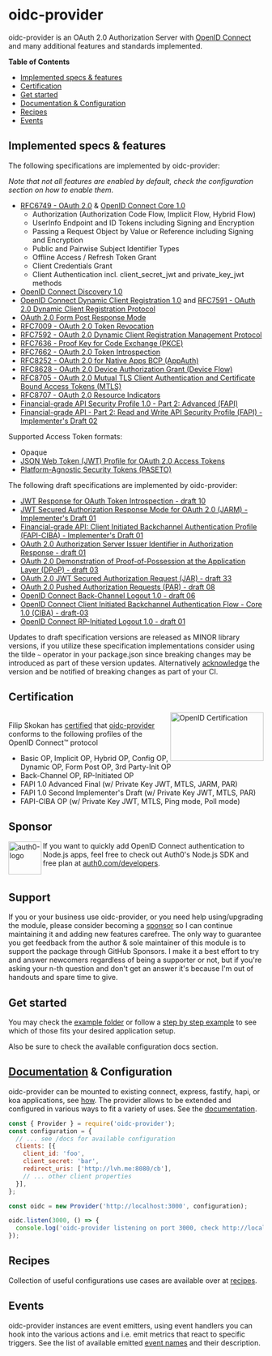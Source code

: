 # oidc-provider

oidc-provider is an OAuth 2.0 Authorization Server with [OpenID Connect][openid-connect] and many
additional features and standards implemented.

**Table of Contents**

- [Implemented specs & features](#implemented-specs--features)
- [Certification](#certification)
- [Get started](#get-started)
- [Documentation & Configuration](#documentation--configuration)
- [Recipes](#recipes)
- [Events](#events)

## Implemented specs & features

The following specifications are implemented by oidc-provider:

_Note that not all features are enabled by default, check the configuration section on how to enable them._

- [RFC6749 - OAuth 2.0][oauth2] & [OpenID Connect Core 1.0][core]
  - Authorization (Authorization Code Flow, Implicit Flow, Hybrid Flow)
  - UserInfo Endpoint and ID Tokens including Signing and Encryption
  - Passing a Request Object by Value or Reference including Signing and Encryption
  - Public and Pairwise Subject Identifier Types
  - Offline Access / Refresh Token Grant
  - Client Credentials Grant
  - Client Authentication incl. client_secret_jwt and private_key_jwt methods
- [OpenID Connect Discovery 1.0][discovery]
- [OpenID Connect Dynamic Client Registration 1.0][registration] and [RFC7591 - OAuth 2.0 Dynamic Client Registration Protocol][oauth2-registration]
- [OAuth 2.0 Form Post Response Mode][form-post]
- [RFC7009 - OAuth 2.0 Token Revocation][revocation]
- [RFC7592 - OAuth 2.0 Dynamic Client Registration Management Protocol][registration-management]
- [RFC7636 - Proof Key for Code Exchange (PKCE)][pkce]
- [RFC7662 - OAuth 2.0 Token Introspection][introspection]
- [RFC8252 - OAuth 2.0 for Native Apps BCP (AppAuth)][oauth-native-apps]
- [RFC8628 - OAuth 2.0 Device Authorization Grant (Device Flow)][device-flow]
- [RFC8705 - OAuth 2.0 Mutual TLS Client Authentication and Certificate Bound Access Tokens (MTLS)][mtls]
- [RFC8707 - OAuth 2.0 Resource Indicators][resource-indicators]
- [Financial-grade API Security Profile 1.0 - Part 2: Advanced (FAPI)][fapi]
- [Financial-grade API - Part 2: Read and Write API Security Profile (FAPI) - Implementer's Draft 02][fapi-id2]

Supported Access Token formats:

- Opaque
- [JSON Web Token (JWT) Profile for OAuth 2.0 Access Tokens][jwt-at]
- [Platform-Agnostic Security Tokens (PASETO)][paseto-at]

The following draft specifications are implemented by oidc-provider:

- [JWT Response for OAuth Token Introspection - draft 10][jwt-introspection]
- [JWT Secured Authorization Response Mode for OAuth 2.0 (JARM) - Implementer's Draft 01][jarm]
- [Financial-grade API: Client Initiated Backchannel Authentication Profile (FAPI-CIBA) - Implementer's Draft 01][fapi-ciba]
- [OAuth 2.0 Authorization Server Issuer Identifier in Authorization Response - draft 01][iss-auth-resp]
- [OAuth 2.0 Demonstration of Proof-of-Possession at the Application Layer (DPoP) - draft 03][dpop]
- [OAuth 2.0 JWT Secured Authorization Request (JAR) - draft 33][jar]
- [OAuth 2.0 Pushed Authorization Requests (PAR) - draft 08][par]
- [OpenID Connect Back-Channel Logout 1.0 - draft 06][backchannel-logout]
- [OpenID Connect Client Initiated Backchannel Authentication Flow - Core 1.0 (CIBA) - draft-03][ciba]
- [OpenID Connect RP-Initiated Logout 1.0 - draft 01][rpinitiated-logout]

Updates to draft specification versions are released as MINOR library versions,
if you utilize these specification implementations consider using the tilde `~` operator in your
package.json since breaking changes may be introduced as part of these version updates. Alternatively
[acknowledge](/docs/README.md#features) the version and be notified of breaking changes as part of
your CI.

## Certification
[<img width="184" height="96" align="right" src="https://cdn.jsdelivr.net/gh/panva/node-oidc-provider@acd3ebf2f5ebbb5605463cb681a1fb2ab9742ace/OpenID_Certified.png" alt="OpenID Certification">][openid-certified-link]  
Filip Skokan has [certified][openid-certified-link] that [oidc-provider][npm-url]
conforms to the following profiles of the OpenID Connect™ protocol

- Basic OP, Implicit OP, Hybrid OP, Config OP, Dynamic OP, Form Post OP, 3rd Party-Init OP
- Back-Channel OP, RP-Initiated OP
- FAPI 1.0 Advanced Final (w/ Private Key JWT, MTLS, JARM, PAR)
- FAPI 1.0 Second Implementer's Draft (w/ Private Key JWT, MTLS, PAR)
- FAPI-CIBA OP (w/ Private Key JWT, MTLS, Ping mode, Poll mode)

## Sponsor

[<img width="65" height="65" align="left" src="https://avatars.githubusercontent.com/u/2824157?s=75&v=4" alt="auth0-logo">][sponsor-auth0] If you want to quickly add OpenID Connect authentication to Node.js apps, feel free to check out Auth0's Node.js SDK and free plan at [auth0.com/developers][sponsor-auth0].<br><br>

## Support

If you or your business use oidc-provider, or you need help using/upgrading the module, please consider becoming a [sponsor][support-sponsor] so I can continue maintaining it and adding new features carefree. The only way to guarantee you get feedback from the author & sole maintainer of this module is to support the package through GitHub Sponsors. I make it a best effort to try and answer newcomers regardless of being a supporter or not, but if you're asking your n-th question and don't get an answer it's because I'm out of handouts and spare time to give.

## Get started
You may check the [example folder](/example) or follow a [step by step example][example-repo] to see
which of those fits your desired application setup.

Also be sure to check the available configuration docs section.

## [Documentation](/docs/README.md) & Configuration

oidc-provider can be mounted to existing connect, express, fastify, hapi, or koa applications, see
[how](/docs/README.md#mounting-oidc-provider). The provider allows to be extended and configured in
various ways to fit a variety of uses. See the [documentation](/docs/README.md).

```js
const { Provider } = require('oidc-provider');
const configuration = {
  // ... see /docs for available configuration
  clients: [{
    client_id: 'foo',
    client_secret: 'bar',
    redirect_uris: ['http://lvh.me:8080/cb'],
    // ... other client properties
  }],
};

const oidc = new Provider('http://localhost:3000', configuration);

oidc.listen(3000, () => {
  console.log('oidc-provider listening on port 3000, check http://localhost:3000/.well-known/openid-configuration');
});
```


## Recipes
Collection of useful configurations use cases are available over at [recipes](/recipes).


## Events
oidc-provider instances are event emitters, using event handlers you can hook into the various
actions and i.e. emit metrics that react to specific triggers. See the list of available emitted [event names](/docs/events.md) and their description.


[npm-url]: https://www.npmjs.com/package/oidc-provider
[openid-certified-link]: https://openid.net/certification/
[openid-connect]: https://openid.net/connect/
[core]: https://openid.net/specs/openid-connect-core-1_0.html
[discovery]: https://openid.net/specs/openid-connect-discovery-1_0.html
[oauth2-registration]: https://tools.ietf.org/html/rfc7591
[registration]: https://openid.net/specs/openid-connect-registration-1_0.html
[form-post]: https://openid.net/specs/oauth-v2-form-post-response-mode-1_0.html
[oauth2]: https://tools.ietf.org/html/rfc6749
[oauth2-bearer]: https://tools.ietf.org/html/rfc6750
[revocation]: https://tools.ietf.org/html/rfc7009
[introspection]: https://tools.ietf.org/html/rfc7662
[pkce]: https://tools.ietf.org/html/rfc7636
[example-repo]: https://github.com/panva/node-oidc-provider-example
[backchannel-logout]: https://openid.net/specs/openid-connect-backchannel-1_0-06.html
[registration-management]: https://tools.ietf.org/html/rfc7592
[oauth-native-apps]: https://tools.ietf.org/html/rfc8252
[jar]: https://tools.ietf.org/html/draft-ietf-oauth-jwsreq-33
[device-flow]: https://tools.ietf.org/html/rfc8628
[jwt-introspection]: https://tools.ietf.org/html/draft-ietf-oauth-jwt-introspection-response-10
[sponsor-auth0]: https://auth0.com/developers?utm_source=GHsponsor&utm_medium=GHsponsor&utm_campaign=oidc-provider&utm_content=auth
[mtls]: https://tools.ietf.org/html/rfc8705
[dpop]: https://tools.ietf.org/html/draft-ietf-oauth-dpop-03
[resource-indicators]: https://tools.ietf.org/html/rfc8707
[jarm]: https://openid.net/specs/openid-financial-api-jarm-ID1.html
[jwt-at]: https://tools.ietf.org/html/draft-ietf-oauth-access-token-jwt-11
[paseto-at]: https://paseto.io
[support-sponsor]: https://github.com/sponsors/panva
[par]: https://tools.ietf.org/html/draft-ietf-oauth-par-08
[rpinitiated-logout]: https://openid.net/specs/openid-connect-rpinitiated-1_0-01.html
[iss-auth-resp]: https://tools.ietf.org/html/draft-ietf-oauth-iss-auth-resp-01
[fapi-id2]: https://openid.net/specs/openid-financial-api-part-2-ID2.html
[fapi]: https://openid.net/specs/openid-financial-api-part-2-1_0.html
[ciba]: https://openid.net/specs/openid-client-initiated-backchannel-authentication-core-1_0-03.html
[fapi-ciba]: https://openid.net/specs/openid-financial-api-ciba-ID1.html
